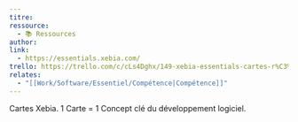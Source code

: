 ```yaml
---
titre: 
ressource:
  - 📚 Ressources
author: 
link:
  - https://essentials.xebia.com/
trello: https://trello.com/c/cLs4Dghx/149-xebia-essentials-cartes-r%C3%A9capitulatives-de-concepts-cl%C3%A9-du-d%C3%A9veloppement-logiciel
relates:
  - "[[Work/Software/Essentiel/Compétence|Compétence]]"
---
```


Cartes Xebia. 
1 Carte = 1 Concept clé du développement logiciel.